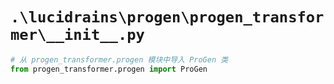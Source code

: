 # `.\lucidrains\progen\progen_transformer\__init__.py`

```py
# 从 progen_transformer.progen 模块中导入 ProGen 类
from progen_transformer.progen import ProGen
```